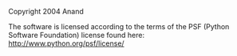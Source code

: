 Copyright 2004 Anand 

The software is licensed according to the terms of the PSF (Python Software Foundation) license found here: http://www.python.org/psf/license/
